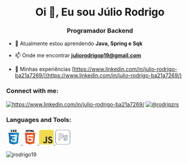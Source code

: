 <h1 align="center">Oi 👋, Eu sou Júlio Rodrigo</h1>
<h3 align="center">Programador Backend</h3>

- 🌱 Atualmente estou aprendendo **Java, Spring e Sqk**

- 📫 Onde me encontrar **juliorodrigop19@gmail.com**

- 📄 Minhas experiências [https://www.linkedin.com/in/julio-rodrigo-ba21a7269/](https://www.linkedin.com/in/julio-rodrigo-ba21a7269/)

<h3 align="left">Connect with me:</h3>
<p align="left">
<a href="https://linkedin.com/in/https://www.linkedin.com/in/julio-rodrigo-ba21a7269/" target="blank"><img align="center" src="https://raw.githubusercontent.com/rahuldkjain/github-profile-readme-generator/master/src/images/icons/Social/linked-in-alt.svg" alt="https://www.linkedin.com/in/julio-rodrigo-ba21a7269/" height="30" width="40" /></a>
<a href="https://instagram.com/@rodripzrs" target="blank"><img align="center" src="https://raw.githubusercontent.com/rahuldkjain/github-profile-readme-generator/master/src/images/icons/Social/instagram.svg" alt="@rodripzrs" height="30" width="40" /></a>
</p>

<h3 align="left">Languages and Tools:</h3>
<p align="left"> <a href="https://www.w3schools.com/css/" target="_blank" rel="noreferrer"> <img src="https://raw.githubusercontent.com/devicons/devicon/master/icons/css3/css3-original-wordmark.svg" alt="css3" width="40" height="40"/> </a> <a href="https://www.w3.org/html/" target="_blank" rel="noreferrer"> <img src="https://raw.githubusercontent.com/devicons/devicon/master/icons/html5/html5-original-wordmark.svg" alt="html5" width="40" height="40"/> </a> <a href="https://developer.mozilla.org/en-US/docs/Web/JavaScript" target="_blank" rel="noreferrer"> <img src="https://raw.githubusercontent.com/devicons/devicon/master/icons/javascript/javascript-original.svg" alt="javascript" width="40" height="40"/> </a> <a href="https://www.photoshop.com/en" target="_blank" rel="noreferrer"> <img src="https://raw.githubusercontent.com/devicons/devicon/master/icons/photoshop/photoshop-line.svg" alt="photoshop" width="40" height="40"/> </a> </p>

<p><img align="center" src="https://github-readme-stats.vercel.app/api/top-langs?username=jrodrigo19&show_icons=true&locale=en&layout=compact" alt="jrodrigo19" /></p>

